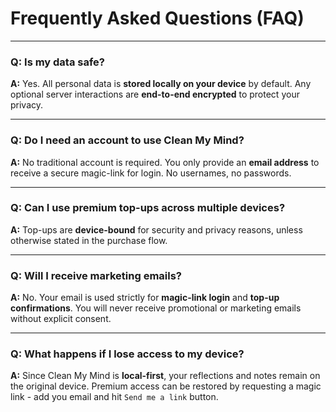 # Frequently Asked Questions (FAQ)

---

### Q: Is my data safe?  
**A:** Yes. All personal data is **stored locally on your device** by default. Any optional server interactions are **end-to-end encrypted** to protect your privacy.  

---

### Q: Do I need an account to use Clean My Mind?  
**A:** No traditional account is required. You only provide an **email address** to receive a secure magic-link for login. No usernames, no passwords.  

---

### Q: Can I use premium top-ups across multiple devices?  
**A:** Top-ups are **device-bound** for security and privacy reasons, unless otherwise stated in the purchase flow.  

---

### Q: Will I receive marketing emails?  
**A:** No. Your email is used strictly for **magic-link login** and **top-up confirmations**. You will never receive promotional or marketing emails without explicit consent.  

---

### Q: What happens if I lose access to my device?  
**A:** Since Clean My Mind is **local-first**, your reflections and notes remain on the original device. Premium access can be restored by requesting a magic link - add  you  email and hit `Send me a link` button.  
